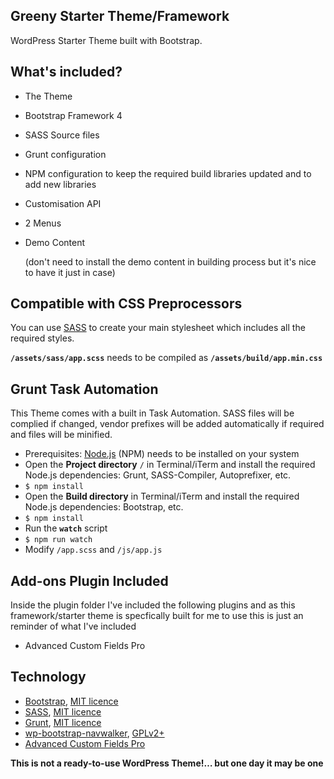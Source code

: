 ## Greeny Starter Theme/Framework

WordPress Starter Theme built with Bootstrap. 


## What's included?
* The Theme

* Bootstrap Framework 4

* SASS Source files

* Grunt configuration

* NPM configuration to keep the required build libraries updated and to add new libraries

* Customisation API

* 2 Menus

* Demo Content 

  (don't need to install the demo content in building process but it's nice to have it just in case) 


## Compatible with CSS Preprocessors
You can use [SASS](http://sass-lang.com) to create your main stylesheet which includes all the required styles.

**`/assets/sass/app.scss`** needs to be compiled as **`/assets/build/app.min.css`**


## Grunt Task Automation
This Theme comes with a built in Task Automation. SASS files will be complied if changed, vendor prefixes will be added automatically if required and files will be minified.

* Prerequisites: [Node.js](https://nodejs.org) (NPM) needs to be installed on your system
* Open the **Project directory** `/` in Terminal/iTerm and install the required Node.js dependencies: Grunt, SASS-Compiler, Autoprefixer, etc.
* `$ npm install`
* Open the **Build directory** in Terminal/iTerm and install the required Node.js dependencies: Bootstrap, etc.
* `$ npm install`
* Run the **`watch`** script
* `$ npm run watch`
* Modify `/app.scss` and `/js/app.js`


## Add-ons Plugin Included
Inside the plugin folder I've included the following plugins and as this framework/starter theme is specfically built for me to use this is just an reminder of what I've included

- Advanced Custom Fields Pro


## Technology

* [Bootstrap](https://github.com/twbs/bootstrap), [MIT licence](https://github.com/twbs/bootstrap/blob/master/LICENSE)
* [SASS](https://github.com/sass/sass), [MIT licence](https://github.com/sass/sass/blob/stable/MIT-LICENSE)
* [Grunt](https://github.com/gruntjs/grunt), [MIT licence](https://github.com/gruntjs/grunt/blob/master/LICENSE)
* [wp-bootstrap-navwalker](https://github.com/twittem/wp-bootstrap-navwalker), [GPLv2+](https://github.com/twittem/wp-bootstrap-navwalker/blob/master/LICENSE.txt)
* [Advanced Custom Fields Pro](https://www.advancedcustomfields.com/pro/ )

**This is not a ready-to-use WordPress Theme!… but one day it may be one**


